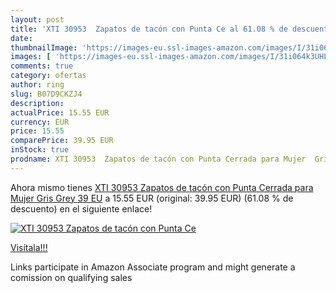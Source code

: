 ```yaml
---
layout: post
title: 'XTI 30953  Zapatos de tacón con Punta Ce al 61.08 % de descuento'
date: 
thumbnailImage: 'https://images-eu.ssl-images-amazon.com/images/I/31i064k3UHL._SL200_.jpg'
images: [ 'https://images-eu.ssl-images-amazon.com/images/I/31i064k3UHL._SL200_.jpg' ]
comments: true
category: ofertas
author: ring
slug: B07D9CKZJ4
description:
actualPrice: 15.55 EUR
currency: EUR
price: 15.55
comparePrice: 39.95 EUR
inStock: true
prodname: XTI 30953  Zapatos de tacón con Punta Cerrada para Mujer  Gris  Grey   39 EU
---
```


Ahora mismo tienes [XTI 30953  Zapatos de tacón con Punta Cerrada para Mujer  Gris  Grey   39 EU](https://www.amazon.es/dp/B07D9CKZJ4/?tag=tolees-21) a 15.55 EUR (original: 39.95 EUR) (61.08 %  de descuento) en el siguiente enlace!

[![XTI 30953  Zapatos de tacón con Punta Ce](https://images-eu.ssl-images-amazon.com/images/I/31i064k3UHL._SL200_.jpg)](https://www.amazon.es/dp/B07D9CKZJ4/?tag=tolees-21)

[Visítala!!!](https://www.amazon.es/dp/B07D9CKZJ4/?tag=tolees-21)

Links participate in Amazon Associate program and might generate a comission on qualifying sales
